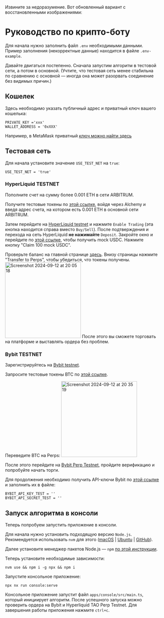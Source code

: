 Извините за недоразумение. Вот обновленный вариант с восстановленными изображениями:

# Руководство по крипто-боту

Для начала нужно заполнить файл `.env` необходимыми данными. Пример заполнения (некорректные данные) находится в файле `.env-example`.

Давайте двигаться постепенно. Сначала запустим алгоритм в тестовой сети, а потом в основной. (Учтите, что тестовая сеть менее стабильна по сравнению с основной — иногда она может разорвать соединение без видимых причин.)

## Кошелек
Здесь необходимо указать публичный адрес и приватный ключ вашего кошелька:
```
PRIVATE_KEY ='xxx'
WALLET_ADDRESS = '0xXXX'
```
Например, в MetaMask приватный [ключ можно найти здесь](https://support.metamask.io/managing-my-wallet/secret-recovery-phrase-and-private-keys/how-to-export-an-accounts-private-key/#:~:text=On%20the%20'Account%20details'%20page,to%20display%20your%20private%20key.)

## Тестовая сеть
Для начала установите значение `USE_TEST_NET` на `true`:
```
USE_TEST_NET = 'true'
```

### HyperLiquid TESTNET

Пополните счет на сумму более 0.001 ETH в сети ARBITRUM.

Получите тестовые токены по [этой ссылке](https://www.alchemy.com/faucets/arbitrum-sepolia), войдя через Alchemy и введя адрес счета, на котором есть 0.001 ETH в основной сети ARBITRUM.

Затем перейдите на [HyperLiquid testnet](https://app.hyperliquid-testnet.xyz/trade) и нажмите `Enable Trading` (эта кнопка находится справа вместо `Buy/Sell`). После подтверждения и перехода на сеть HyperLiquid **не нажимайте** `Deposit`. Закройте окно и перейдите по [этой ссылке](https://app.hyperliquid-testnet.xyz/drip), чтобы получить mock USDC. Нажмите кнопку "Claim 100 mock USDC".

Проверьте баланс на главной странице [здесь](https://app.hyperliquid-testnet.xyz/trade/TAO). Внизу страницы нажмите "Transfer to Perps", чтобы убедиться, что токены получены. 
<img width="248" alt="Screenshot 2024-09-12 at 20 05 18" src="https://github.com/user-attachments/assets/66ad9ef1-f191-4a90-976e-ea9a9413bf44">
После этого вы сможете торговать на платформе и выставлять ордера без проблем.

### Bybit TESTNET
Зарегистрируйтесь на [Bybit testnet](https://testnet.bybit.com/app/terms-service/information).

Запросите тестовые токены BTC по [этой ссылке](https://www.bybit.com/en/help-center/article/How-to-Request-Test-Coins-on-Testnet).

Переведите BTC на Perps:
<img width="248" alt="Screenshot 2024-09-12 at 20 35 19" src="https://github.com/user-attachments/assets/594c4c2d-a44a-4199-8970-788538f46038">

После этого перейдите на [Bybit Perp Testnet](https://testnet.bybit.com/trade/usdt/TAOUSDT), пройдите верификацию и попробуйте начать торги.

Для продолжения необходимо получить API-ключи Bybit по [этой ссылке](https://testnet.bybit.com/app/user/api-management) и заполнить их в файле:
```
BYBIT_API_KEY_TEST = ''
BYBIT_API_SECRET_TEST = ''
```

## Запуск алгоритма в консоли
Теперь попробуем запустить приложение в консоли.

Для начала нужно установить подходящую версию `Node.js`. Рекомендуется использовать `nvm` для этого ([macOS](https://formulae.brew.sh/formula/nvm) | [Ubuntu](https://tecadmin.net/how-to-install-nvm-on-ubuntu-20-04/) | [GitHub](https://github.com/nvm-sh/nvm?tab=readme-ov-file#install--update-script)).

Далее установите менеджер пакетов Node.js — `npm` [по этой инструкции](https://docs.npmjs.com/downloading-and-installing-node-js-and-npm).

Теперь установите необходимые зависимости:
```
nvm use && npm i -g npx && npm i
```

Запустите консольное приложение:
```
npx nx run console:serve
```

Консольное приложение запустит файл `apps/console/src/main.ts`, который инициирует алгоритм. После успешного запуска можно проверить ордера на Bybit и Hyperliquid TAO Perp Testnet. Для завершения работы приложения нажмите `ctrl+c`.
